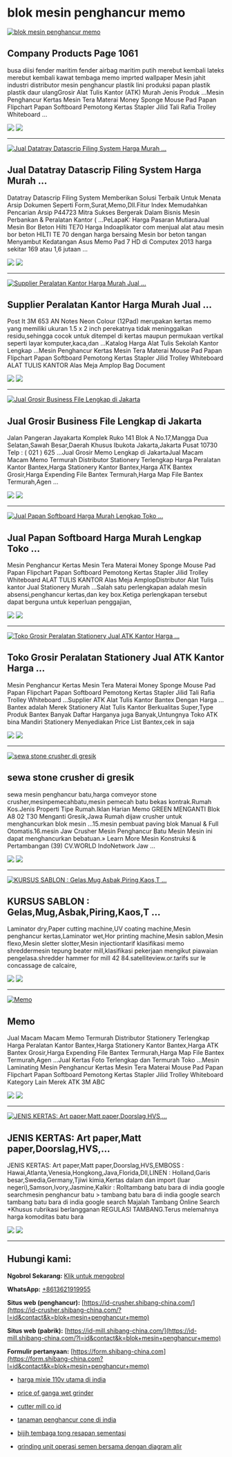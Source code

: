 # blok mesin penghancur memo

<a href="https://swt.shibang-china.com/?l=id&img&k=blok+mesin+penghancur+memo" target="_blank">![blok mesin penghancur memo](http://static.shibang-china.com/all-800x300/1389.jpg)</a>

## Company Products Page 1061
busa diisi fender maritim fender airbag maritim putih merebut kembali lateks merebut kembali kawat tembaga memo imprted wallpaper Mesin jahit industri distributor mesin penghancur plastik lini produksi papan plastik plastik daur ulangGrosir Alat Tulis Kantor (ATK) Murah Jenis Produk …Mesin Penghancur Kertas Mesin Tera Materai Money Sponge Mouse Pad Papan Flipchart Papan Softboard Pemotong Kertas Stapler Jilid Tali Rafia Trolley Whiteboard …


<a href="https://whatsapp.shibangsoft.com/WhatsApp.php" target="_blank" title="WhatsApp">![](http://static.shibang-china.com/icon/whatsapp.png)</a> <a href="https://swt.shibang-china.com/?l=id&icon&k=blok+mesin+penghancur+memo" target="_blank">![](http://static.shibang-china.com/icon/chat-id.png)</a>

---

<a href="https://swt.shibang-china.com/?l=id&img&k=blok+mesin+penghancur+memo" target="_blank">![Jual Datatray Datascrip Filing System Harga Murah …](http://static.shibang-china.com/all-800x300/1040.jpg)</a>

## Jual Datatray Datascrip Filing System Harga Murah …
Datatray Datascrip Filing System Memberikan Solusi Terbaik Untuk Menata Arsip Dokumen Seperti Form,Surat,Memo,Dll.Fitur Index Memudahkan Pencarian Arsip P44723 Mitra Sukses Bergerak Dalam Bisnis Mesin Perbankan & Peralatan Kantor ( …PeLapaK: Harga Pasaran MutiaraJual Mesin Bor Beton Hilti TE70 Harga Indoaplikator com menjual alat atau mesin bor beton HILTI TE 70 dengan harga bersaing Mesin bor beton tangan Menyambut Kedatangan Asus Memo Pad 7 HD di Computex 2013 harga sekitar 169 atau 1,6 jutaan …


<a href="https://whatsapp.shibangsoft.com/WhatsApp.php" target="_blank" title="WhatsApp">![](http://static.shibang-china.com/icon/whatsapp.png)</a> <a href="https://swt.shibang-china.com/?l=id&icon&k=blok+mesin+penghancur+memo" target="_blank">![](http://static.shibang-china.com/icon/chat-id.png)</a>

---

<a href="https://swt.shibang-china.com/?l=id&img&k=blok+mesin+penghancur+memo" target="_blank">![Supplier Peralatan Kantor Harga Murah Jual …](http://static.shibang-china.com/all-800x300/1084.jpg)</a>

## Supplier Peralatan Kantor Harga Murah Jual …
Post It 3M 653 AN Notes Neon Colour (12Pad) merupakan kertas memo yang memiliki ukuran 1.5 x 2 inch perekatnya tidak meninggalkan residu,sehingga cocok untuk ditempel di kertas maupun permukaan vertikal seperti layar komputer,kaca,dan …Katalog Harga Alat Tulis Sekolah Kantor Lengkap …Mesin Penghancur Kertas Mesin Tera Materai Mouse Pad Papan Flipchart Papan Softboard Pemotong Kertas Stapler Jilid Trolley Whiteboard ALAT TULIS KANTOR Alas Meja Amplop Bag Document


<a href="https://whatsapp.shibangsoft.com/WhatsApp.php" target="_blank" title="WhatsApp">![](http://static.shibang-china.com/icon/whatsapp.png)</a> <a href="https://swt.shibang-china.com/?l=id&icon&k=blok+mesin+penghancur+memo" target="_blank">![](http://static.shibang-china.com/icon/chat-id.png)</a>

---

<a href="https://swt.shibang-china.com/?l=id&img&k=blok+mesin+penghancur+memo" target="_blank">![Jual Grosir Business File Lengkap di Jakarta](http://static.shibang-china.com/all-800x300/1042.jpg)</a>

## Jual Grosir Business File Lengkap di Jakarta
Jalan Pangeran Jayakarta Komplek Ruko 141 Blok A No.17,Mangga Dua Selatan,Sawah Besar,Daerah Khusus Ibukota Jakarta,Jakarta Pusat 10730 Telp : ( 021 ) 625 …Jual Grosir Memo Lengkap di JakartaJual Macam Macam Memo Termurah Distributor Stationery Terlengkap Harga Peralatan Kantor Bantex,Harga Stationery Kantor Bantex,Harga ATK Bantex Grosir,Harga Expending File Bantex Termurah,Harga Map File Bantex Termurah,Agen …


<a href="https://whatsapp.shibangsoft.com/WhatsApp.php" target="_blank" title="WhatsApp">![](http://static.shibang-china.com/icon/whatsapp.png)</a> <a href="https://swt.shibang-china.com/?l=id&icon&k=blok+mesin+penghancur+memo" target="_blank">![](http://static.shibang-china.com/icon/chat-id.png)</a>

---

<a href="https://swt.shibang-china.com/?l=id&img&k=blok+mesin+penghancur+memo" target="_blank">![Jual Papan Softboard Harga Murah Lengkap Toko …](http://static.shibang-china.com/all-800x300/1070.jpg)</a>

## Jual Papan Softboard Harga Murah Lengkap Toko …
Mesin Penghancur Kertas Mesin Tera Materai Money Sponge Mouse Pad Papan Flipchart Papan Softboard Pemotong Kertas Stapler Jilid Trolley Whiteboard ALAT TULIS KANTOR Alas Meja AmplopDistributor Alat Tulis kantor Jual Stationery Murah …Salah satu perlengkapan adalah mesin absensi,penghancur kertas,dan key box.Ketiga perlengkapan tersebut dapat berguna untuk keperluan penggajian,


<a href="https://whatsapp.shibangsoft.com/WhatsApp.php" target="_blank" title="WhatsApp">![](http://static.shibang-china.com/icon/whatsapp.png)</a> <a href="https://swt.shibang-china.com/?l=id&icon&k=blok+mesin+penghancur+memo" target="_blank">![](http://static.shibang-china.com/icon/chat-id.png)</a>

---

<a href="https://swt.shibang-china.com/?l=id&img&k=blok+mesin+penghancur+memo" target="_blank">![Toko Grosir Peralatan Stationery Jual ATK Kantor Harga …](http://static.shibang-china.com/all-800x300/320.jpg)</a>

## Toko Grosir Peralatan Stationery Jual ATK Kantor Harga …
Mesin Penghancur Kertas Mesin Tera Materai Money Sponge Mouse Pad Papan Flipchart Papan Softboard Pemotong Kertas Stapler Jilid Tali Rafia Trolley Whiteboard …Supplier ATK Alat Tulis Kantor Bantex Dengan Harga …Bantex adalah Merek Stationery Alat Tulis Kantor Berkualitas Super,Type Produk Bantex Banyak Daftar Harganya juga Banyak,Untungnya Toko ATK bina Mandiri Stationery Menyediakan Price List Bantex,cek in saja


<a href="https://whatsapp.shibangsoft.com/WhatsApp.php" target="_blank" title="WhatsApp">![](http://static.shibang-china.com/icon/whatsapp.png)</a> <a href="https://swt.shibang-china.com/?l=id&icon&k=blok+mesin+penghancur+memo" target="_blank">![](http://static.shibang-china.com/icon/chat-id.png)</a>

---

<a href="https://swt.shibang-china.com/?l=id&img&k=blok+mesin+penghancur+memo" target="_blank">![sewa stone crusher di gresik](http://static.shibang-china.com/all-800x300/46.jpg)</a>

## sewa stone crusher di gresik
sewa mesin penghancur batu,harga comveyor stone crusher,mesinpemecahbatu,mesin pemecah batu bekas kontrak.Rumah Kos.Jenis Properti Tipe Rumah.Iklan Harian Memo GREEN MENGANTI Blok A8 02 T30 Menganti Gresik,Jawa Rumah dijaw crusher untuk menghancurkan blok mesin …15.mesin pembuat paving blok Manual & Full Otomatis.16.mesin Jaw Crusher Mesin Penghancur Batu Mesin Mesin ini dapat menghancurkan bebatuan.» Learn More Mesin Konstruksi & Pertambangan (39) CV.WORLD IndoNetwork Jaw …


<a href="https://whatsapp.shibangsoft.com/WhatsApp.php" target="_blank" title="WhatsApp">![](http://static.shibang-china.com/icon/whatsapp.png)</a> <a href="https://swt.shibang-china.com/?l=id&icon&k=blok+mesin+penghancur+memo" target="_blank">![](http://static.shibang-china.com/icon/chat-id.png)</a>

---

<a href="https://swt.shibang-china.com/?l=id&img&k=blok+mesin+penghancur+memo" target="_blank">![KURSUS SABLON : Gelas,Mug,Asbak,Piring,Kaos,T …](http://static.shibang-china.com/all-800x300/426.jpg)</a>

## KURSUS SABLON : Gelas,Mug,Asbak,Piring,Kaos,T …
Laminator dry,Paper cutting machine,UV coating machine,Mesin penghancur kertas,Laminator wet,Hor printing machine,Mesin sablon,Mesin flexo,Mesin sletter slotter,Mesin injectiontarif klasifikasi memo shreddermesin tepung beater mill,klasifikasi pekerjaan mengikut piawaian pengelasa.shredder hammer for mill 42 84.satelliteview.or.tarifs sur le concassage de calcaire,


<a href="https://whatsapp.shibangsoft.com/WhatsApp.php" target="_blank" title="WhatsApp">![](http://static.shibang-china.com/icon/whatsapp.png)</a> <a href="https://swt.shibang-china.com/?l=id&icon&k=blok+mesin+penghancur+memo" target="_blank">![](http://static.shibang-china.com/icon/chat-id.png)</a>

---

<a href="https://swt.shibang-china.com/?l=id&img&k=blok+mesin+penghancur+memo" target="_blank">![Memo](http://static.shibang-china.com/all-800x300/734.jpg)</a>

## Memo
Jual Macam Macam Memo Termurah Distributor Stationery Terlengkap Harga Peralatan Kantor Bantex,Harga Stationery Kantor Bantex,Harga ATK Bantex Grosir,Harga Expending File Bantex Termurah,Harga Map File Bantex Termurah,Agen …Jual Kertas Foto Terlengkap dan Termurah Toko …Mesin Laminating Mesin Penghancur Kertas Mesin Tera Materai Mouse Pad Papan Flipchart Papan Softboard Pemotong Kertas Stapler Jilid Trolley Whiteboard Kategory Lain Merek ATK 3M ABC


<a href="https://whatsapp.shibangsoft.com/WhatsApp.php" target="_blank" title="WhatsApp">![](http://static.shibang-china.com/icon/whatsapp.png)</a> <a href="https://swt.shibang-china.com/?l=id&icon&k=blok+mesin+penghancur+memo" target="_blank">![](http://static.shibang-china.com/icon/chat-id.png)</a>

---

<a href="https://swt.shibang-china.com/?l=id&img&k=blok+mesin+penghancur+memo" target="_blank">![JENIS KERTAS: Art paper,Matt paper,Doorslag,HVS,…](http://static.shibang-china.com/all-800x300/634.jpg)</a>

## JENIS KERTAS: Art paper,Matt paper,Doorslag,HVS,…
JENIS KERTAS: Art paper,Matt paper,Doorslag,HVS,EMBOSS : Hawai,Atlanta,Venesia,Hongkong,Java,Florida,Dll,LINEN : Holland,Garis besar,Swedia,Germany,Tjiwi kimia,Kertas dalam dan import (luar negeri),Samson,Ivory,Jasmine,Kalkir : Rolltambang batu bara di india google searchmesin penghancur batu > tambang batu bara di india google search tambang batu bara di india google search Majalah Tambang Online Search *Khusus rubrikasi berlangganan REGULASI TAMBANG.Terus melemahnya harga komoditas batu bara


<a href="https://whatsapp.shibangsoft.com/WhatsApp.php" target="_blank" title="WhatsApp">![](http://static.shibang-china.com/icon/whatsapp.png)</a> <a href="https://swt.shibang-china.com/?l=id&icon&k=blok+mesin+penghancur+memo" target="_blank">![](http://static.shibang-china.com/icon/chat-id.png)</a>

---
## Hubungi kami:

**Ngobrol Sekarang:** [Klik untuk mengobrol](https://swt.shibang-china.com?l=id&contact&k=blok+mesin+penghancur+memo)

**WhatsApp:**  [+8613621919955](https://whatsapp.shibangsoft.com/WhatsApp.php)

**Situs web (penghancur):** [https://id-crusher.shibang-china.com/](https://id-crusher.shibang-china.com/?l=id&contact&k=blok+mesin+penghancur+memo)

**Situs web (pabrik):** [https://id-mill.shibang-china.com/](https://id-mill.shibang-china.com/?l=id&contact&k=blok+mesin+penghancur+memo)

**Formulir pertanyaan:** [https://form.shibang-china.com](https://form.shibang-china.com?l=id&contact&k=blok+mesin+penghancur+memo)

* [harga mixie 110v utama di india](../22/harga%20mixie%20110v%20utama%20di%20india.md)

* [price of ganga wet grinder](../30/price%20of%20ganga%20wet%20grinder.md)

* [cutter mill co id](../21/cutter%20mill%20co%20id.md)

* [tanaman penghancur cone di india](../25/tanaman%20penghancur%20cone%20di%20india.md)

* [bijih tembaga tong resapan sementasi](../22/bijih%20tembaga%20tong%20resapan%20sementasi.md)

* [grinding unit operasi semen bersama dengan diagram alir](../23/grinding%20unit%20operasi%20semen%20bersama%20dengan%20diagram%20alir.md)